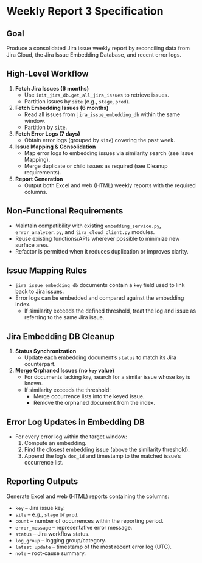 # Weekly Report 3 Specification

## Goal
Produce a consolidated Jira issue weekly report by reconciling data from Jira Cloud, the Jira Issue Embedding Database, and recent error logs.

## High-Level Workflow
1. **Fetch Jira Issues (6 months)**
   - Use `init_jira_db.get_all_jira_issues` to retrieve issues.
   - Partition issues by `site` (e.g., `stage`, `prod`).
2. **Fetch Embedding Issues (6 months)**
   - Read all issues from `jira_issue_embedding_db` within the same window.
   - Partition by `site`.
3. **Fetch Error Logs (7 days)**
   - Obtain error logs (grouped by `site`) covering the past week.
4. **Issue Mapping & Consolidation**
   - Map error logs to embedding issues via similarity search (see Issue Mapping).
   - Merge duplicate or child issues as required (see Cleanup requirements).
5. **Report Generation**
   - Output both Excel and web (HTML) weekly reports with the required columns.

## Non-Functional Requirements
- Maintain compatibility with existing `embedding_service.py`, `error_analyzer.py`, and `jira_cloud_client.py` modules.
- Reuse existing functions/APIs wherever possible to minimize new surface area.
- Refactor is permitted when it reduces duplication or improves clarity.

## Issue Mapping Rules
- `jira_issue_embedding_db` documents contain a `key` field used to link back to Jira issues.
- Error logs can be embedded and compared against the embedding index.
  - If similarity exceeds the defined threshold, treat the log and issue as referring to the same Jira issue.

## Jira Embedding DB Cleanup
1. **Status Synchronization**
   - Update each embedding document’s `status` to match its Jira counterpart.
2. **Merge Orphaned Issues (no `key` value)**
   - For documents lacking `key`, search for a similar issue whose `key` is known.
   - If similarity exceeds the threshold:
     - Merge occurrence lists into the keyed issue.
     - Remove the orphaned document from the index.

## Error Log Updates in Embedding DB
- For every error log within the target window:
  1. Compute an embedding.
  2. Find the closest embedding issue (above the similarity threshold).
  3. Append the log’s `doc_id` and timestamp to the matched issue’s occurrence list.

## Reporting Outputs
Generate Excel and web (HTML) reports containing the columns:
- `key` – Jira issue key.
- `site` – e.g., `stage` or `prod`.
- `count` – number of occurrences within the reporting period.
- `error_message` – representative error message.
- `status` – Jira workflow status.
- `log_group` – logging group/category.
- `latest update` – timestamp of the most recent error log (UTC).
- `note` – root-cause summary.

